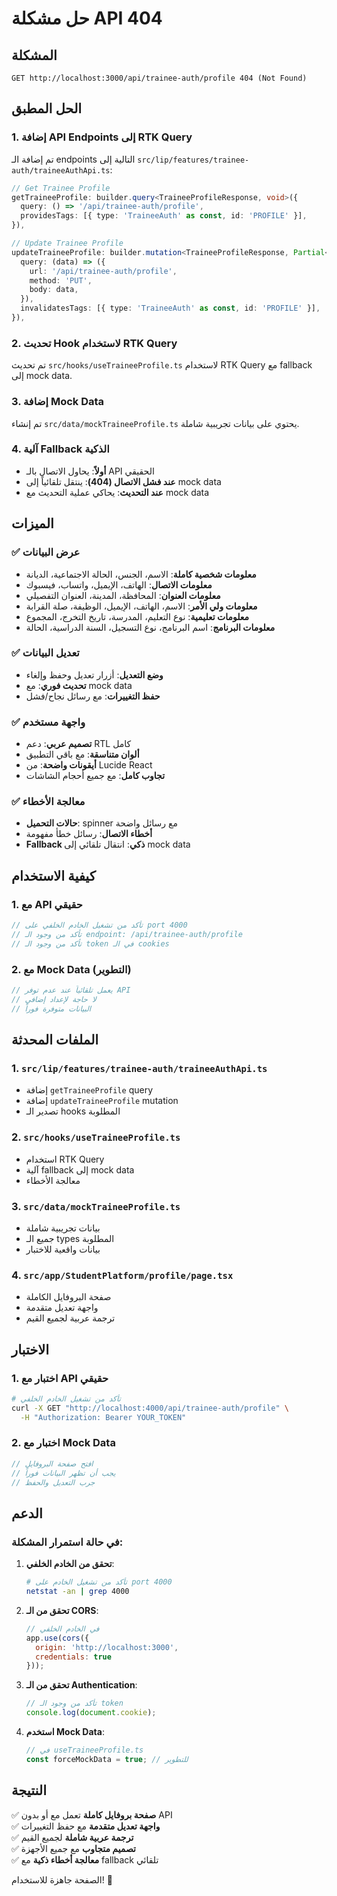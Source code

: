 # حل مشكلة API 404

## المشكلة
```
GET http://localhost:3000/api/trainee-auth/profile 404 (Not Found)
```

## الحل المطبق

### 1. إضافة API Endpoints إلى RTK Query
تم إضافة الـ endpoints التالية إلى `src/lip/features/trainee-auth/traineeAuthApi.ts`:

```typescript
// Get Trainee Profile
getTraineeProfile: builder.query<TraineeProfileResponse, void>({
  query: () => '/api/trainee-auth/profile',
  providesTags: [{ type: 'TraineeAuth' as const, id: 'PROFILE' }],
}),

// Update Trainee Profile
updateTraineeProfile: builder.mutation<TraineeProfileResponse, Partial<TraineeProfileResponse>>({
  query: (data) => ({
    url: '/api/trainee-auth/profile',
    method: 'PUT',
    body: data,
  }),
  invalidatesTags: [{ type: 'TraineeAuth' as const, id: 'PROFILE' }],
}),
```

### 2. تحديث Hook لاستخدام RTK Query
تم تحديث `src/hooks/useTraineeProfile.ts` لاستخدام RTK Query مع fallback إلى mock data.

### 3. إضافة Mock Data
تم إنشاء `src/data/mockTraineeProfile.ts` يحتوي على بيانات تجريبية شاملة.

### 4. آلية Fallback الذكية
- **أولاً**: يحاول الاتصال بالـ API الحقيقي
- **عند فشل الاتصال (404)**: ينتقل تلقائياً إلى mock data
- **عند التحديث**: يحاكي عملية التحديث مع mock data

## الميزات

### ✅ عرض البيانات
- **معلومات شخصية كاملة**: الاسم، الجنس، الحالة الاجتماعية، الديانة
- **معلومات الاتصال**: الهاتف، الإيميل، واتساب، فيسبوك
- **معلومات العنوان**: المحافظة، المدينة، العنوان التفصيلي
- **معلومات ولي الأمر**: الاسم، الهاتف، الإيميل، الوظيفة، صلة القرابة
- **معلومات تعليمية**: نوع التعليم، المدرسة، تاريخ التخرج، المجموع
- **معلومات البرنامج**: اسم البرنامج، نوع التسجيل، السنة الدراسية، الحالة

### ✅ تعديل البيانات
- **وضع التعديل**: أزرار تعديل وحفظ وإلغاء
- **تحديث فوري**: مع mock data
- **حفظ التغييرات**: مع رسائل نجاح/فشل

### ✅ واجهة مستخدم
- **تصميم عربي**: دعم RTL كامل
- **ألوان متناسقة**: مع باقي التطبيق
- **أيقونات واضحة**: من Lucide React
- **تجاوب كامل**: مع جميع أحجام الشاشات

### ✅ معالجة الأخطاء
- **حالات التحميل**: spinner مع رسائل واضحة
- **أخطاء الاتصال**: رسائل خطأ مفهومة
- **Fallback ذكي**: انتقال تلقائي إلى mock data

## كيفية الاستخدام

### 1. مع API حقيقي
```typescript
// تأكد من تشغيل الخادم الخلفي على port 4000
// تأكد من وجود الـ endpoint: /api/trainee-auth/profile
// تأكد من وجود الـ token في الـ cookies
```

### 2. مع Mock Data (التطوير)
```typescript
// يعمل تلقائياً عند عدم توفر API
// لا حاجة لإعداد إضافي
// البيانات متوفرة فوراً
```

## الملفات المحدثة

### 1. `src/lip/features/trainee-auth/traineeAuthApi.ts`
- إضافة `getTraineeProfile` query
- إضافة `updateTraineeProfile` mutation
- تصدير الـ hooks المطلوبة

### 2. `src/hooks/useTraineeProfile.ts`
- استخدام RTK Query
- آلية fallback إلى mock data
- معالجة الأخطاء

### 3. `src/data/mockTraineeProfile.ts`
- بيانات تجريبية شاملة
- جميع الـ types المطلوبة
- بيانات واقعية للاختبار

### 4. `src/app/StudentPlatform/profile/page.tsx`
- صفحة البروفايل الكاملة
- واجهة تعديل متقدمة
- ترجمة عربية لجميع القيم

## الاختبار

### 1. اختبار مع API حقيقي
```bash
# تأكد من تشغيل الخادم الخلفي
curl -X GET "http://localhost:4000/api/trainee-auth/profile" \
  -H "Authorization: Bearer YOUR_TOKEN"
```

### 2. اختبار مع Mock Data
```typescript
// افتح صفحة البروفايل
// يجب أن تظهر البيانات فوراً
// جرب التعديل والحفظ
```

## الدعم

### في حالة استمرار المشكلة:

1. **تحقق من الخادم الخلفي**:
   ```bash
   # تأكد من تشغيل الخادم على port 4000
   netstat -an | grep 4000
   ```

2. **تحقق من الـ CORS**:
   ```javascript
   // في الخادم الخلفي
   app.use(cors({
     origin: 'http://localhost:3000',
     credentials: true
   }));
   ```

3. **تحقق من الـ Authentication**:
   ```javascript
   // تأكد من وجود الـ token
   console.log(document.cookie);
   ```

4. **استخدم Mock Data**:
   ```typescript
   // في useTraineeProfile.ts
   const forceMockData = true; // للتطوير
   ```

## النتيجة

✅ **صفحة بروفايل كاملة** تعمل مع أو بدون API  
✅ **واجهة تعديل متقدمة** مع حفظ التغييرات  
✅ **ترجمة عربية شاملة** لجميع القيم  
✅ **تصميم متجاوب** مع جميع الأجهزة  
✅ **معالجة أخطاء ذكية** مع fallback تلقائي  

الصفحة جاهزة للاستخدام! 🎉
